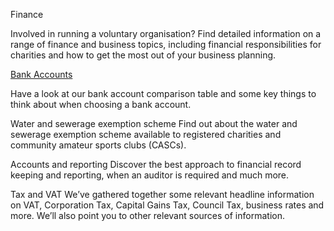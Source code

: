 Finance

Involved in running a voluntary organisation? Find detailed information on a range of finance and business topics, including financial responsibilities for charities and how to get the most out of your business planning.

[Bank Accounts](bank-accounts.md)

Have a look at our bank account comparison table and some key things to think about when choosing a bank account.

Water and sewerage exemption scheme
    Find out about the water and sewerage exemption scheme available to registered charities and community amateur sports clubs (CASCs).

Accounts and reporting
    Discover the best approach to financial record keeping and reporting, when an auditor is required and much more.

Tax and VAT
    We’ve gathered together some relevant headline information on VAT, Corporation Tax, Capital Gains Tax, Council Tax, business rates and more. We’ll also point you to other relevant sources of information.

